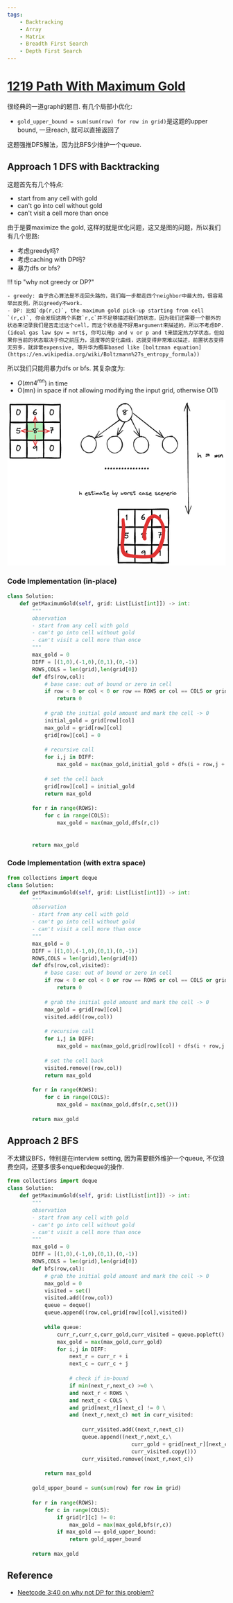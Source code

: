 ```yaml
---
tags:
    - Backtracking
    - Array
    - Matrix
    - Breadth First Search
    - Depth First Search
---
```


# [1219 Path With Maximum Gold](https://leetcode.com/problems/path-with-maximum-gold/description/?envType=daily-question&envId=2024-05-14)

很经典的一道graph的题目. 有几个局部小优化:

- `gold_upper_bound = sum(sum(row) for row in grid)`是这题的upper bound, 一旦reach, 就可以直接返回了

这题强推DFS解法，因为比BFS少维护一个queue.

## Approach 1 DFS with Backtracking

这题首先有几个特点:

- start from any cell with gold
- can't go into cell without gold
- can't visit a cell more than once

由于是要maximize the gold, 这样的就是优化问题，这又是图的问题，所以我们有几个思路:

- 考虑greedy吗?
- 考虑caching with DP吗?
- 暴力dfs or bfs?

!!! tip "why not greedy or DP?"

    - greedy: 由于贪心算法是不走回头路的，我们每一步都走四个neighbor中最大的，很容易举出反例，所以greedy不work.
    - DP: 比如`dp(r,c)`, the maximum gold pick-up starting from cell `(r,c)`, 你会发现这两个系数`r,c`并不足够描述我们的状态，因为我们还需要一个额外的状态来记录我们是否走过这个cell，而这个状态是不好用argument来描述的，所以不考虑DP. (ideal gas law $pv = nrt$, 你可以用p and v or p and t来锁定热力学状态，但如果你当前的状态取决于你之前压力，温度等的变化曲线，这就变得非常难以描述，前置状态变得无穷多，就非常expensive, 等升华为概率based like [boltzman equation](https://en.wikipedia.org/wiki/Boltzmann%27s_entropy_formula))
    
所以我们只能用暴力dfs or bfs. 其复杂度为:

- $O(mn4^{mn})$ in time
- O(mn) in space if not allowing modifying the input grid, otherwise O(1)

![](./assets/1.excalidraw.png)

### Code Implementation (in-place)

```python
class Solution:
    def getMaximumGold(self, grid: List[List[int]]) -> int:
        """
        observation
        - start from any cell with gold
        - can't go into cell without gold
        - can't visit a cell more than once
        """
        max_gold = 0
        DIFF = [(1,0),(-1,0),(0,1),(0,-1)]
        ROWS,COLS = len(grid),len(grid[0])
        def dfs(row,col):
            # base case: out of bound or zero in cell
            if row < 0 or col < 0 or row == ROWS or col == COLS or grid[row][col] == 0:
                return 0
            
            # grab the initial gold amount and mark the cell -> 0
            initial_gold = grid[row][col]
            max_gold = grid[row][col]
            grid[row][col] = 0

            # recursive call
            for i,j in DIFF:
                max_gold = max(max_gold,initial_gold + dfs(i + row,j + col))
            
            # set the cell back
            grid[row][col] = initial_gold
            return max_gold 

        for r in range(ROWS):
            for c in range(COLS):
                max_gold = max(max_gold,dfs(r,c))
                    
                    
        return max_gold
```

### Code Implementation (with extra space)

```python
from collections import deque
class Solution:
    def getMaximumGold(self, grid: List[List[int]]) -> int:
        """
        observation
        - start from any cell with gold
        - can't go into cell without gold
        - can't visit a cell more than once
        """
        max_gold = 0
        DIFF = [(1,0),(-1,0),(0,1),(0,-1)]
        ROWS,COLS = len(grid),len(grid[0])
        def dfs(row,col,visited):
            # base case: out of bound or zero in cell
            if row < 0 or col < 0 or row == ROWS or col == COLS or grid[row][col] == 0 or (row,col) in visited:
                return 0
            
            # grab the initial gold amount and mark the cell -> 0            
            max_gold = grid[row][col]
            visited.add((row,col))

            # recursive call
            for i,j in DIFF:
                max_gold = max(max_gold,grid[row][col] + dfs(i + row,j + col,visited))
            
            # set the cell back
            visited.remove((row,col))
            return max_gold 

        for r in range(ROWS):
            for c in range(COLS):
                max_gold = max(max_gold,dfs(r,c,set()))
                                    
        return max_gold
```

## Approach 2 BFS

不太建议BFS，特别是在interview setting, 因为需要额外维护一个queue, 不仅浪费空间，还要多很多enque和deque的操作.

```python
from collections import deque
class Solution:
    def getMaximumGold(self, grid: List[List[int]]) -> int:
        """
        observation
        - start from any cell with gold
        - can't go into cell without gold
        - can't visit a cell more than once
        """
        max_gold = 0
        DIFF = [(1,0),(-1,0),(0,1),(0,-1)]
        ROWS,COLS = len(grid),len(grid[0])
        def bfs(row,col):                        
            # grab the initial gold amount and mark the cell -> 0            
            max_gold = 0
            visited = set()
            visited.add((row,col))
            queue = deque()
            queue.append((row,col,grid[row][col],visited))
            
            while queue:
                curr_r,curr_c,curr_gold,curr_visited = queue.popleft()  
                max_gold = max(max_gold,curr_gold)                                  
                for i,j in DIFF:
                    next_r = curr_r + i
                    next_c = curr_c + j

                    # check if in-bound
                    if min(next_r,next_c) >=0 \
                    and next_r < ROWS \
                    and next_c < COLS \
                    and grid[next_r][next_c] != 0 \
                    and (next_r,next_c) not in curr_visited:

                        curr_visited.add((next_r,next_c))
                        queue.append((next_r,next_c,\
                                        curr_gold + grid[next_r][next_c],\
                                        curr_visited.copy()))
                        curr_visited.remove((next_r,next_c))
                    
            return max_gold

        gold_upper_bound = sum(sum(row) for row in grid)

        for r in range(ROWS):
            for c in range(COLS):
                if grid[r][c] != 0:
                    max_gold = max(max_gold,bfs(r,c))
                if max_gold == gold_upper_bound:
                    return gold_upper_bound
                                        
        return max_gold
```


## Reference

- [Neetcode 3:40 on why not DP for this problem?](https://www.youtube.com/watch?v=I1wllM_pozY&ab_channel=NeetCodeIO)